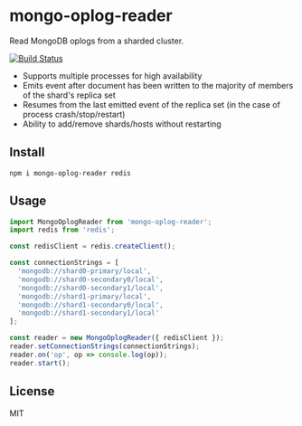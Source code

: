 # mongo-oplog-reader

Read MongoDB oplogs from a sharded cluster.

[![Build Status](https://travis-ci.org/WW-Digital/mongo-oplog-reader.svg?branch=master)](https://travis-ci.org/WW-Digital/mongo-oplog-reader)

- Supports multiple processes for high availability
- Emits event after document has been written to the majority of members of the shard's replica set
- Resumes from the last emitted event of the replica set (in the case of process crash/stop/restart)
- Ability to add/remove shards/hosts without restarting

## Install

```
npm i mongo-oplog-reader redis
```

## Usage

```js
import MongoOplogReader from 'mongo-oplog-reader';
import redis from 'redis';

const redisClient = redis.createClient();

const connectionStrings = [
  'mongodb://shard0-primary/local',
  'mongodb://shard0-secondary0/local',
  'mongodb://shard0-secondary1/local',
  'mongodb://shard1-primary/local',
  'mongodb://shard1-secondary0/local',
  'mongodb://shard1-secondary1/local'
];

const reader = new MongoOplogReader({ redisClient });
reader.setConnectionStrings(connectionStrings);
reader.on('op', op => console.log(op));
reader.start();
```

## License

MIT
